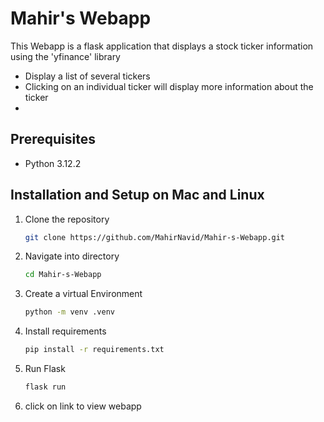# Mahir's Webapp

This Webapp is a flask application that displays a stock ticker information using the 'yfinance' library
- Display a list of several tickers
- Clicking on an individual ticker will display more information about the ticker
- 
## Prerequisites
- Python 3.12.2
## Installation and Setup on Mac and Linux
1. Clone the repository
   ```bash
   git clone https://github.com/MahirNavid/Mahir-s-Webapp.git
   ```
2. Navigate into directory
   ```bash
   cd Mahir-s-Webapp
   ```
3. Create a virtual Environment
   ```bash
   python -m venv .venv
   ```
4. Install requirements
   ```bash
   pip install -r requirements.txt
   ```
6. Run Flask
   ```bash
   flask run
   ```
7. click on link to view webapp
   
